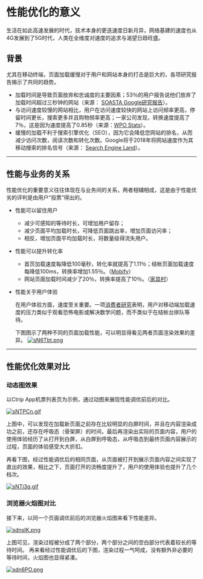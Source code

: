# 性能优化的意义
生活在如此高速发展的时代，技术本身的更迭速度日新月异，网络基建的速度也从4G发展到了5G时代，人类在全维度对速度的追求与渴望日趋旺盛。

## 背景
尤其在移动终端，页面加载缓慢对于用户和网站本身的打击是巨大的，各项研究报告揭示了共同的趋势。
- 加载时间是导致页面放弃和忠诚度的主要因素；53％的用户报告说他们放弃了加载时间超过三秒钟的网站（来源： [SOASTA Google研究报告](https://soasta.com/blog/google-mobile-web-performance-study/)）。
- 与访问速度较慢的网站相比，用户在访问速度较快的网站上访问频率更高，停留时间更长，搜索更多并且购物频率更高；一家公司发现，转换速度提高了7％，这是因为速度提高了0.85秒（来源：[WPO Stats](https://wpostats.com/)）。
- 缓慢的加载不利于搜索引擎优化（SEO），因为它会降低您网站的排名，从而减少访问次数，阅读次数和转化次数。Google将于2018年将网站速度作为其移动搜索的排名信号（来源： [Search Engine Land](https://searchengineland.com/google-speed-update-page-speed-will-become-ranking-factor-mobile-search-289904)）。

---

## 性能与业务的关系
性能优化的重要意义往往体现在与业务间的关系，两者相辅相成，这是由于性能优劣的评判是由用户“投票”得出的。
- 性能可以留住用户
    - 减少可感知的等待时长，可增加用户留存；
    - 减少页面平均加载时长，可降低页面跳出率，增加页面访问率；
    - 相反，增加页面平均加载时长，将数量级得流失用户。
- 性能可以提升转化率
    - 首页加载速度每降低100毫秒，转化率就提高了1.11％；结帐页面加载速度每降低100ms，转换率增加1.55％。（[Mobify](http://resources.mobify.com/2016-Q2-mobile-insights-benchmark-report.html)）
    - 网站页面加载时间减少了20％，转换率提高了10％。（[家具村](https://www.thinkwithgoogle.com/intl/en-gb/success-stories/uk-success-stories/furniture-village-and-greenlight-slash-page-load-times-boosting-user-experience/)）
- 性能关乎用户体验

    在用户体验方面，速度至关重要。一项[消费者研究](https://www.ericsson.com/en/press-releases/2016/2/streaming-delays-mentally-taxing-for-smartphone-users-ericsson-mobility-report)表明，用户对移动端加载速度的压力类似于观看恐怖电影或解决数学问题，而不类似于在结帐台排队等待。

    下图图示了两种不同的页面加载性能，可以明显得看见两者页面渲染效果的差异。
    [![sN6Tbt.png](https://webdev.imgix.net/why-speed-matters/speed-comparison.png)](https://webdev.imgix.net/why-speed-matters/speed-comparison.png)

---

## 性能优化效果对比
### 动态图效果
以Ctrip App机票列表页为示例，通过动图来展现性能调优前后的对比。

[![sNTPCn.gif](https://s3.ax1x.com/2021/01/13/sNTPCn.gif)](https://imgchr.com/i/sNTPCn)

上图中，可以发现在加载新页面之前存在比较明显的白屏时间，并且在内容渲染成功之前，还存在呼吸态（骨架屏）的时间，最后再渲染出实际的页面内容，用户的使用体验经历了从打开到白屏，从白屏到呼吸态，从呼吸态到最终页面内容展示的过程，页面的体验感受大大折扣。

再看下图，经过性能调优后的相同页面，从页面被打开到展示页面内容之间实现了直出的效果，相比之下，页面打开的流畅度提升了，用户的使用体验也提升了几个档次。

[![sNTi3q.gif](https://s3.ax1x.com/2021/01/13/sNTi3q.gif)](https://imgchr.com/i/sNTi3q)

### 浏览器火焰图对比
接下来，以同一个页面调优前后的浏览器火焰图来看下性能差异。

[![sdnsIK.png](https://s3.ax1x.com/2021/01/14/sdnsIK.png)](https://imgchr.com/i/sdnsIK)

上图可见，渲染过程被分成了两个部分，两个部分之间的空白部分代表着较长的等待时间。
再来看经过性能调优后的下图，渲染过程一气呵成，没有额外非必要的等待时间，火焰图也显得紧凑。

[![sdn6PO.png](https://s3.ax1x.com/2021/01/14/sdn6PO.png)](https://imgchr.com/i/sdn6PO)